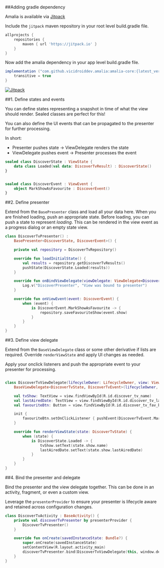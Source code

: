 ##Adding gradle dependency

Amalia is available via [Jitpack](https://jitpack.io/#vicidroiddev/amalia)

Include the `jitpack` maven repository in your root level build.gradle file.
```groovy
allprojects {
    repositories {
        maven { url 'https://jitpack.io' }
    }
}
```

Now add the amalia dependency in your app level build.gradle file.

```groovy
implementation ("com.github.vicidroiddev.amalia:amalia-core:{latest_version}@aar") {
    transitive = true
}
```

[![Jitpack](https://jitpack.io/v/vicidroiddev/amalia.svg)](https://jitpack.io/#vicidroiddev/amalia)

##1. Define states and events

You can define states representing a snapshot in time of what the view should render. Sealed classes are perfect for this!

You can also define the UI events that can be propagated to the presenter for further processing.

In short:

- Presenter pushes state -> ViewDelegate renders the state
- ViewDelegate pushes event -> Presenter processes the event

```kotlin
sealed class DiscoverState : ViewState {
    data class Loaded(val data: DiscoverTvResult) : DiscoverState()
}


sealed class DiscoverEvent : ViewEvent {
    object MarkShowAsFavourite : DiscoverEvent()
}
```

##2. Define presenter

Extend from the `BasePresenter` class and load all your data here. When you are finished loading, push an appropriate state.
Before loading, you can push a state to represent _loading_.
This can be rendered in the view event as a progress dialog or an empty state view.

```kotlin
class DiscoverTvPresenter() :
    BasePresenter<DiscoverState, DiscoverEvent>() {

    private val repository = DiscoverTvRepository()

    override fun loadInitialState() {
        val results = repository.getDiscoverTvResults()
        pushState(DiscoverState.Loaded(results))
    }

    override fun onBindViewDelegate(viewDelegate: ViewDelegate<DiscoverState, DiscoverEvent>) {
        Log.v("DiscoverPresenter", "View was bound to presenter")
    }

    override fun onViewEvent(event: DiscoverEvent) {
        when (event) {
            is DiscoverEvent.MarkShowAsFavourite -> {
                repository.saveFavouriteShow(event.show)
            }
        }
    }
}
```

##3. Define view delegate

Extend from the `BaseViewDelegate` class or some other derivative if lists are required. Override `renderViewState` and apply UI changes as needed.

Apply your onclick listeners and push the appropriate event to your presenter for processing.


```kotlin

class DiscoverTvViewDelegate(lifecycleOwner: LifecycleOwner, view: View) :
    BaseViewDelegate<DiscoverTvState, DiscoverTvEvent>(lifecycleOwner, view) {

    val tvShow: TextView = view.findViewById(R.id.discover_tv_name)
    val lastAiredDate: TextView = view.findViewById(R.id.discover_tv_last_aired)
    val favouriteBtn: Button = view.findViewById(R.id.discover_tv_fav_btn)

    init {
        favouriteBtn.setOnClickListener { pushEvent(DiscoverTvEvent.MarkShowAsFavourite)}
    }

    override fun renderViewState(state: DiscoverTvState) {
        when (state) {
            is DiscoverState.Loaded -> {
                tvShow.setText(state.show.name)
                lastAiredDate.setText(state.show.lastAiredDate)
            }
        }
    }
}
```

##4. Bind the presenter and delegate

Bind the presenter and the view delegate together. This can be done in an activity, fragment, or even a custom view.

Leverage the `presenterProvider` to ensure your presenter is lifecycle aware and retained across configuration changes.

```kotlin
class DiscoverTvActivity : BaseActivity() {
    private val discoverTvPresenter by presenterProvider {
        DiscoverTvPresenter()
    }

    override fun onCreate(savedInstanceState: Bundle?) {
        super.onCreate(savedInstanceState)
        setContentView(R.layout.activity_main)
        discoverTvPresenter.bind(DiscoverTvViewDelegate(this, window.decorView.rootView))
    }
}

```



